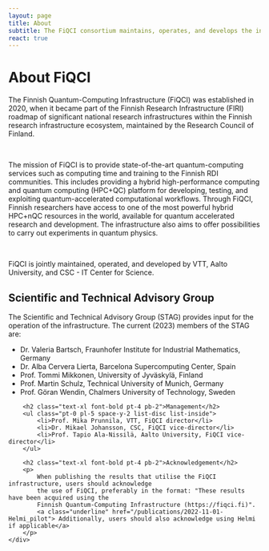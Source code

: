 ```yaml
---
layout: page
title: About
subtitle: The FiQCI consortium maintains, operates, and develops the infrastructure
react: true
---
```

<div class="lg:grid lg:grid-cols-2 gap-8">
    <h1 class="text-3xl font-bold col-span-2">About FiQCI</h1>
    <div class="col-span-1 lg:mr-10">
        <p>
            The Finnish Quantum-Computing Infrastructure (FiQCI) was established in 2020, when it became
            part of the Finnish Research Infrastructure (FIRI) roadmap of significant national research
            infrastructures within the Finnish research infrastructure ecosystem, maintained by the
            Research Council of Finland.
        </p>
        <br> 
        <p>
            The mission of FiQCI is to provide state-of-the-art quantum-computing services such as
            computing time and training to the Finnish RDI communities. This includes providing a
            hybrid high-performance computing and quantum computing (HPC+QC) platform for developing,
            testing, and exploiting quantum-accelerated computational workflows. Through FiQCI, Finnish
            researchers have access to one of the most powerful hybrid HPC+nQC resources in the world,
            available for quantum accelerated research and development. The infrastructure also aims to
            offer possibilities to carry out experiments in quantum physics.
        </p>
        <br> 
        <p>
            FiQCI is jointly maintained, operated, and developed by VTT, Aalto University, and
            CSC - IT Center for Science.
        </p>
    </div>
    <div class="col-span-1 lg:ml-10">
        <h2 class="text-xl font-bold pb-2">Scientific and Technical Advisory Group</h2>
        <p>
            The Scientific and Technical Advisory Group (STAG) provides input for the operation
            of the infrastructure. The current (2023) members of the STAG are:
        </p>
        <ul class="pt-2 pl-5 space-y-2 list-disc list-inside">
            <li>Dr. Valeria Bartsch, Fraunhofer Institute for Industrial Mathematics, Germany</li>
            <li>Dr. Alba Cervera Lierta, Barcelona Supercomputing Center, Spain</li>
            <li>Prof. Tommi Mikkonen, University of Jyväskylä, Finland</li>
            <li>Prof. Martin Schulz, Technical University of Munich, Germany</li>
            <li>Prof. Göran Wendin, Chalmers University of Technology, Sweden</li>
        </ul>

        <h2 class="text-xl font-bold pt-4 pb-2">Management</h2>
        <ul class="pt-0 pl-5 space-y-2 list-disc list-inside">
            <li>Prof. Mika Prunnila, VTT, FiQCI director</li>
            <li>Dr. Mikael Johansson, CSC, FiQCI vice-director</li>
            <li>Prof. Tapio Ala-Nissilä, Aalto University, FiQCI vice-director</li>
        </ul>

        <h2 class="text-xl font-bold pt-4 pb-2">Acknowledgement</h2>
        <p>
            When publishing the results that utilise the FiQCI infrastructure, users should acknowledge
            the use of FiQCI, preferably in the format: "These results have been acquired using the
            Finnish Quantum-Computing Infrastructure (https://fiqci.fi)".
            <a class="underline" href="/publications/2022-11-01-Helmi_pilot"> Additionally, users should also acknowledge using Helmi if applicable</a>
        </p>
    </div>
</div>